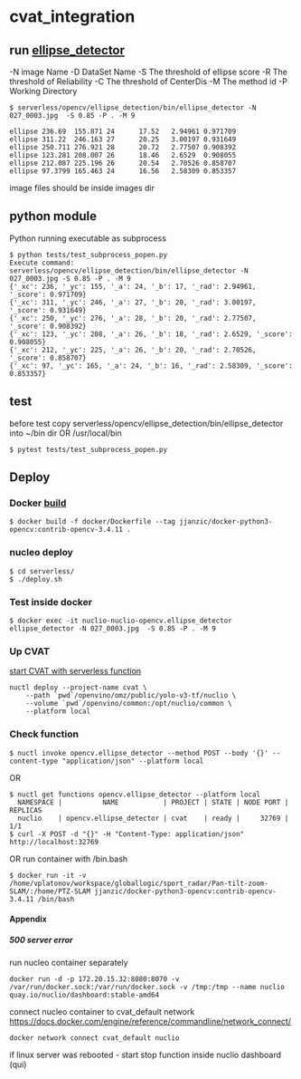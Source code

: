 # cvat_integration

## run [ellipse_detector](https://github.com/vpplatonov/ellipse_detector)
-N image Name
-D DataSet Name
-S The threshold of ellipse score
-R The threshold of Reliability
-C The threshold of CenterDis
-M The method id
-P Working Directory
```
$ serverless/opencv/ellipse_detection/bin/ellipse_detector -N 027_0003.jpg  -S 0.85 -P . -M 9

ellipse 236.69  155.871 24      17.52   2.94961 0.971709
ellipse 311.22  246.163 27      20.25   3.00197 0.931649
ellipse 250.711 276.921 28      20.72   2.77507 0.908392
ellipse 123.281 208.007 26      18.46   2.6529  0.908055
ellipse 212.087 225.196 26      20.54   2.70526 0.858707
ellipse 97.3799 165.463 24      16.56   2.58309 0.853357

```

image files should be inside images dir

## python module
Python running executable as subprocess
```
$ python tests/test_subprocess_popen.py
Execute command: serverless/opencv/ellipse_detection/bin/ellipse_detector -N 027_0003.jpg -S 0.85 -P . -M 9
{'_xc': 236, '_yc': 155, '_a': 24, '_b': 17, '_rad': 2.94961, '_score': 0.971709}
{'_xc': 311, '_yc': 246, '_a': 27, '_b': 20, '_rad': 3.00197, '_score': 0.931649}
{'_xc': 250, '_yc': 276, '_a': 28, '_b': 20, '_rad': 2.77507, '_score': 0.908392}
{'_xc': 123, '_yc': 208, '_a': 26, '_b': 18, '_rad': 2.6529, '_score': 0.908055}
{'_xc': 212, '_yc': 225, '_a': 26, '_b': 20, '_rad': 2.70526, '_score': 0.858707}
{'_xc': 97, '_yc': 165, '_a': 24, '_b': 16, '_rad': 2.58309, '_score': 0.853357}
```

## test
before test copy serverless/opencv/ellipse_detection/bin/ellipse_detector into ~/bin dir OR /usr/local/bin
```
$ pytest tests/test_subprocess_popen.py 
```

## Deploy
### Docker [build](https://hub.docker.com/r/jjanzic/docker-python3-opencv/dockerfile)
```
$ docker build -f docker/Dockerfile --tag jjanzic/docker-python3-opencv:contrib-opencv-3.4.11 .
```
### nucleo deploy
```
$ cd serverless/
$ ./deploy.sh
```
### Test inside docker
```
$ docker exec -it nuclio-nuclio-opencv.ellipse_detector ellipse_detector -N 027_0003.jpg  -S 0.85 -P . -M 9
```

### Up CVAT
[start CVAT with serverless function](https://github.com/openvinotoolkit/cvat/tree/develop/components/serverless)

```
nuctl deploy --project-name cvat \
    --path `pwd`/openvino/omz/public/yolo-v3-tf/nuclio \
    --volume `pwd`/openvino/common:/opt/nuclio/common \
    --platform local
```

### Check function 
```
$ nuctl invoke opencv.ellipse_detector --method POST --body '{}' --content-type "application/json" --platform local
```
OR

```
$ nuctl get functions opencv.ellipse_detector --platform local
  NAMESPACE |          NAME           | PROJECT | STATE | NODE PORT | REPLICAS  
  nuclio    | opencv.ellipse_detector | cvat    | ready |     32769 | 1/1 
$ curl -X POST -d "{}" -H "Content-Type: application/json" http://localhost:32769
```

OR run container with /bin.bash
```
$ docker run -it -v /home/vplatonov/workspace/globallogic/sport_radar/Pan-tilt-zoom-SLAM/:/home/PTZ-SLAM jjanzic/docker-python3-opencv:contrib-opencv-3.4.11 /bin/bash
```


#### Appendix
##### 500 server error
run nucleo container separately 
```
docker run -d -p 172.20.15.32:8080:8070 -v /var/run/docker.sock:/var/run/docker.sock -v /tmp:/tmp --name nuclio quay.io/nuclio/dashboard:stable-amd64
```

connect nucleo container to cvat_default network https://docs.docker.com/engine/reference/commandline/network_connect/
```
docker network connect cvat_default nuclio
```

if linux server was rebooted - start stop function inside nuclio dashboard (qui)
